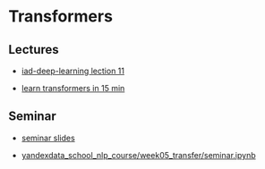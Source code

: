 # Transformers

## Lectures
* [iad-deep-learning lection 11](https://www.youtube.com/watch?v=P5wNb9Mt9RE&list=PLEwK9wdS5g0qa3PIhR6HBDJD_QnrfP8Ei&index=58)

* [learn  transformers in 15 min](https://www.youtube.com/watch?v=4Bdc55j80l8)

## Seminar
* [seminar slides](https://docs.google.com/presentation/d/1vbfwyhaKVou2xU7v_RVUMoyXRf-gsb20FCQQhQ7GhaE/edit?usp=sharing)

* [yandexdata_school_nlp_course/week05_transfer/seminar.ipynb](https://github.com/yandexdataschool/nlp_course/blob/2021/week05_transfer/seminar.ipynb)
